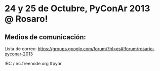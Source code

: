 24 y 25 de Octubre, PyConAr 2013 @ Rosaro!
==========================================


Medios de comunicación:
-----------------------

Lista de correo:
https://groups.google.com/forum/?hl=es#!forum/rosario-pyconar-2013

IRC / irc.freenode.org #pyar
